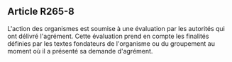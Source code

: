 ## Article R265-8


L'action des organismes est soumise à une évaluation par les autorités qui ont délivré l'agrément. Cette
évaluation prend en compte les finalités définies par les textes fondateurs de l'organisme ou du groupement
au moment où il a présenté sa demande d'agrément.


